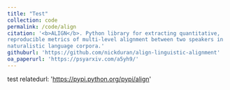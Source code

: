 ```yaml
---
title: "Test"
collection: code
permalink: /code/align
citation: '<b>ALIGN</b>. Python library for extracting quantitative,
reproducible metrics of multi-level alignment between two speakers in
naturalistic language corpora.'
githuburl: 'https://github.com/nickduran/align-linguistic-alignment'
oa_paperurl: 'https://psyarxiv.com/a5yh9/'
---
```


test 
relatedurl: 'https://pypi.python.org/pypi/align'
